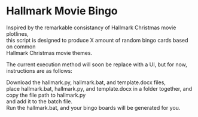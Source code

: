 # Hallmark Movie Bingo
Inspired by the remarkable consistancy of Hallmark Christmas movie plotlines, \
this script is designed to produce X amount of random bingo cards based on common \
Hallmark Christmas movie themes.

The current execution method will soon be replace with a UI, but for now, instructions are as follows:

Download the hallmark.py, hallmark.bat, and template.docx files, \
place hallmark.bat, hallmark.py, and template.docx in a folder together, and copy the file path to hallmark.py \
and add it to the batch file. \
Run the hallmark.bat, and your bingo boards will be generated for you.
